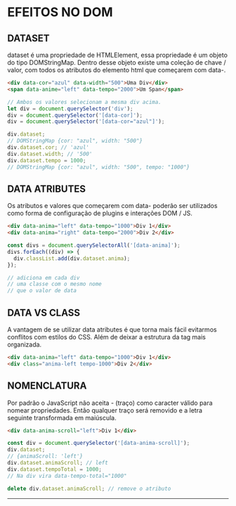 # EFEITOS NO DOM

## DATASET

dataset é uma propriedade de HTMLElement, essa propriedade é um objeto do tipo DOMStringMap. Dentro desse objeto existe uma coleção de chave / valor, com todos os atributos do elemento html que começarem com data-.

````html
<div data-cor="azul" data-width="500">Uma Div</div>
<span data-anime="left" data-tempo="2000">Um Span</span>

````

````js
// Ambos os valores selecionam a mesma div acima.
let div = document.querySelector('div');
div = document.querySelector('[data-cor]');
div = document.querySelector('[data-cor="azul"]');

div.dataset;
// DOMStringMap {cor: "azul", width: "500"}
div.dataset.cor; // 'azul'
div.dataset.width; // '500'
div.dataset.tempo = 1000;
// DOMStringMap {cor: "azul", width: "500", tempo: "1000"}

````


## DATA ATRIBUTES

Os atributos e valores que começarem com data- poderão ser utilizados como forma de configuração de plugins e interações DOM / JS.

````html
<div data-anima="left" data-tempo="1000">Div 1</div>
<div data-anima="right" data-tempo="2000">Div 2</div>
````

````js
const divs = document.querySelectorAll('[data-anima]');
divs.forEach((div) => {
  div.classList.add(div.dataset.anima);
});

// adiciona em cada div
// uma classe com o mesmo nome
// que o valor de data
````

## DATA VS CLASS

A vantagem de se utilizar data atributes é que torna mais fácil evitarmos conflitos com estilos do CSS. Além de deixar a estrutura da tag mais organizada.

````html
<div data-anima="left" data-tempo="1000">Div 1</div>
<div class="anima-left tempo-1000">Div 2</div>
````

## NOMENCLATURA

Por padrão o JavaScript não aceita - (traço) como caracter válido para nomear propriedades. Então qualquer traço será removido e a letra seguinte transformada em maiúscula.

````html
<div data-anima-scroll="left">Div 1</div>
````

````js
const div = document.querySelector('[data-anima-scroll]');
div.dataset;
// {animaScroll: 'left'}
div.dataset.animaScroll; // left
div.dataset.tempoTotal = 1000;
// Na div vira data-tempo-total="1000"

delete div.dataset.animaScroll; // remove o atributo
````

---

